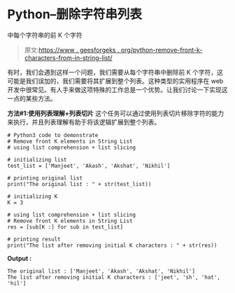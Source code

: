 # Python–删除字符串列表

中每个字符串的前 K 个字符

> 原文:[https://www . geesforgeks . org/python-remove-front-k-characters-from-in-string-list/](https://www.geeksforgeeks.org/python-remove-front-k-characters-from-each-string-in-string-list/)

有时，我们会遇到这样一个问题，我们需要从每个字符串中删除前 K 个字符，这可能是我们误加的，我们需要将其扩展到整个列表。这种类型的实用程序在 web 开发中很常见。有人手来做这项特殊的工作总是一个优势。让我们讨论一下实现这一点的某些方法。

**方法#1:使用列表理解+列表切片**
这个任务可以通过使用列表切片移除字符的能力来执行，并且列表理解有助于将该逻辑扩展到整个列表。

```
# Python3 code to demonstrate
# Remove front K elements in String List
# using list comprehension + list slicing

# initializing list
test_list = ['Manjeet', 'Akash', 'Akshat', 'Nikhil']

# printing original list 
print("The original list : " + str(test_list))

# initializing K 
K = 3

# using list comprehension + list slicing
# Remove front K elements in String List
res = [sub[K :] for sub in test_list]

# printing result
print("The list after removing initial K characters : " + str(res))
```

**Output :**

```
The original list : ['Manjeet', 'Akash', 'Akshat', 'Nikhil']
The list after removing initial K characters : ['jeet', 'sh', 'hat', 'hil']

```
